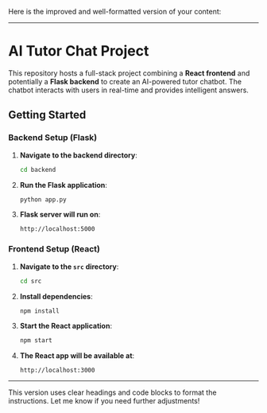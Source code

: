 Here is the improved and well-formatted version of your content:

---

# AI Tutor Chat Project

This repository hosts a full-stack project combining a **React frontend** and potentially a **Flask backend** to create an AI-powered tutor chatbot. The chatbot interacts with users in real-time and provides intelligent answers.

## Getting Started

### Backend Setup (Flask)

1. **Navigate to the backend directory**:

    ```bash
    cd backend
    ```

2. **Run the Flask application**:

    ```bash
    python app.py
    ```

3. **Flask server will run on**:

    ```
    http://localhost:5000
    ```

### Frontend Setup (React)

1. **Navigate to the `src` directory**:

    ```bash
    cd src
    ```

2. **Install dependencies**:

    ```bash
    npm install
    ```

3. **Start the React application**:

    ```bash
    npm start
    ```

4. **The React app will be available at**:

    ```
    http://localhost:3000
    ```

---

This version uses clear headings and code blocks to format the instructions. Let me know if you need further adjustments!
